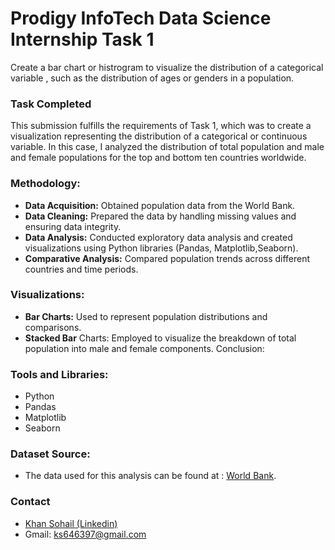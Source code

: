 # Prodigy InfoTech Data Science Internship Task 1

Create a bar chart or histrogram to visualize the distribution of a categorical variable , such as the distribution of ages or genders in a population.

### Task Completed

This submission fulfills the requirements of Task 1, which was to create a visualization representing the distribution of a categorical or continuous variable. In this case, I analyzed the distribution of total population and male and female populations for the top and bottom ten countries worldwide.


### Methodology:

- **Data Acquisition:** Obtained population data from the World Bank.
- **Data Cleaning:** Prepared the data by handling missing values and ensuring data integrity.
- **Data Analysis:** Conducted exploratory data analysis and created visualizations using Python libraries (Pandas, Matplotlib,Seaborn).
- **Comparative Analysis:** Compared population trends across different countries and time periods.

### Visualizations:

- **Bar Charts:** Used to represent population distributions and comparisons.
- **Stacked Bar** Charts: Employed to visualize the breakdown of total population into male and female components.
Conclusion:

### Tools and Libraries:

- Python
- Pandas
- Matplotlib
- Seaborn

### Dataset Source:

- The data used for this analysis can be found at : <a href="https://data.worldbank.org/indicator/sp.pop.totl">World Bank</a>.

### Contact

- <a href="https://www.linkedin.com/in/khan-sohail-386b2027a ">Khan Sohail (Linkedin)</a>
- Gmail: ks646397@gmail.com
